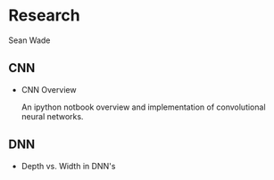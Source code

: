 # Research

Sean Wade

## CNN

- CNN Overview

  An ipython notbook overview and implementation of convolutional neural networks.

## DNN

- Depth vs. Width in DNN's